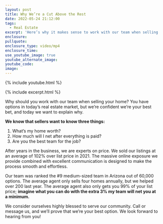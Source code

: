 ```yaml
---
layout: post
title: Why We’re a Cut Above the Rest
date: 2022-05-24 21:12:00
tags:
  - Real Estate
excerpt: 'Here’s why it makes sense to work with our team when selling. '
enclosure:
pullquote:
enclosure_type: video/mp4
enclosure_time:
use_youtube_image: true
youtube_alternate_image:
youtube_code:
image:
---
```

{% include youtube.html %}

{% include excerpt.html %}

Why should you work with our team when selling your home? You have options in today’s real estate market, but we’re confident we’re your best bet, and today we want to explain why.&nbsp;

**We know that sellers want to know three things:**

1. What’s my home worth?
2. How much will I net after everything is paid?
3. Are you the best team for the job?&nbsp;

After years in the business, we are experts on price. We sold our listings at an average of 102% over list price in 2021. The massive online exposure we provide combined with excellent communication is designed to make the process smooth and effortless.&nbsp;

Our team was ranked the \#9 medium-sized team in Arizona out of 60,000 options. The average agent only sells four homes annually, but we helped over 200 last year. The average agent also only gets you 99% of your list price; **imagine what you can do with the extra 3% my team will net you at a minimum.&nbsp;**

We consider ourselves highly blessed to serve our community. Call or message us, and we’ll prove that we’re your best option. We look forward to hearing from you\!&nbsp;
